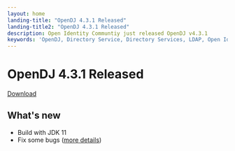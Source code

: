 ```yaml
---
layout: home
landing-title: "OpenDJ 4.3.1 Released"
landing-title2: "OpenDJ 4.3.1 Released"
description: Open Identity Communtiy just released OpenDJ v4.3.1
keywords: 'OpenDJ, Directory Service, Directory Services, LDAP, Open Identity Platform, JDK, JDK11'
---
```

# OpenDJ 4.3.1 Released
[Download](https://github.com/OpenIdentityPlatform/OpenDJ/releases/tag/4.3.1)
## What's new
* Build with JDK 11
* Fix some bugs ([more details](https://github.com/OpenIdentityPlatform/OpenDJ/compare/8899b0c955f5827cf1b83152cd40c44d9487c8a8...fb933c66527ddaafc0e78da9d454228af7b1d4dd))
